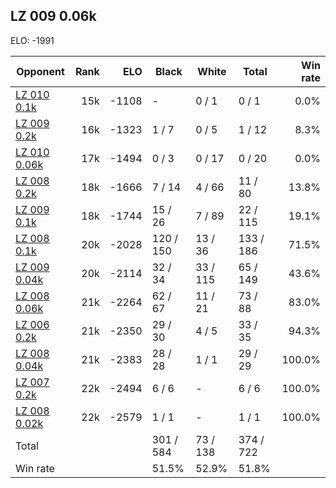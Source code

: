 ## LZ 009 0.06k ##

ELO: -1991

Opponent | Rank | ELO | Black | White | Total | Win rate
---------|-----:|----:|-------|-------|-------|-------:
[LZ 010 0.1k](LZ%20010%200.1k.md) | 15k | -1108 | - | 0 / 1 | 0 / 1 | 0.0%
[LZ 009 0.2k](LZ%20009%200.2k.md) | 16k | -1323 | 1 / 7 | 0 / 5 | 1 / 12 | 8.3%
[LZ 010 0.06k](LZ%20010%200.06k.md) | 17k | -1494 | 0 / 3 | 0 / 17 | 0 / 20 | 0.0%
[LZ 008 0.2k](LZ%20008%200.2k.md) | 18k | -1666 | 7 / 14 | 4 / 66 | 11 / 80 | 13.8%
[LZ 009 0.1k](LZ%20009%200.1k.md) | 18k | -1744 | 15 / 26 | 7 / 89 | 22 / 115 | 19.1%
[LZ 008 0.1k](LZ%20008%200.1k.md) | 20k | -2028 | 120 / 150 | 13 / 36 | 133 / 186 | 71.5%
[LZ 009 0.04k](LZ%20009%200.04k.md) | 20k | -2114 | 32 / 34 | 33 / 115 | 65 / 149 | 43.6%
[LZ 008 0.06k](LZ%20008%200.06k.md) | 21k | -2264 | 62 / 67 | 11 / 21 | 73 / 88 | 83.0%
[LZ 006 0.2k](LZ%20006%200.2k.md) | 21k | -2350 | 29 / 30 | 4 / 5 | 33 / 35 | 94.3%
[LZ 008 0.04k](LZ%20008%200.04k.md) | 21k | -2383 | 28 / 28 | 1 / 1 | 29 / 29 | 100.0%
[LZ 007 0.2k](LZ%20007%200.2k.md) | 22k | -2494 | 6 / 6 | - | 6 / 6 | 100.0%
[LZ 008 0.02k](LZ%20008%200.02k.md) | 22k | -2579 | 1 / 1 | - | 1 / 1 | 100.0%
Total | | | 301 / 584 | 73 / 138 | 374 / 722 | 
Win rate| | | 51.5% | 52.9% | 51.8% | 
